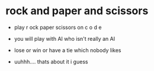 # rock and paper and scissors

* play r ock paper scissors on c o d e

* you will play with AI who isn't really an AI

* lose or win or have a tie which nobody likes

* uuhhh.... thats about it i guess
